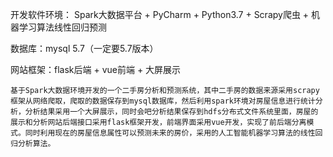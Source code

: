 开发软件环境： Spark大数据平台 + PyCharm  + Python3.7 + Scrapy爬虫 + 机器学习算法线性回归预测

数据库：mysql 5.7（一定要5.7版本）

网站框架：flask后端 + vue前端 + 大屏展示

    基于Spark大数据环境开发的一个二手房分析和预测系统，其中二手房的数据来源采用scrapy框架从网络爬取，爬取的数据保存到mysql数据库，然后利用spark环境对房屋信息进行统计分析，分析结果采用一个大屏展示，同时会吧分析结果保存到hdfs分布式文件系统里面，房屋的展示和分析网站后端接口采用flask框架开发，前端界面采用vue开发，实现了前后端分离模式。同时利用现在的房屋信息属性可以预测未来的房价，采用的人工智能机器学习算法的线性回归分析算法。
